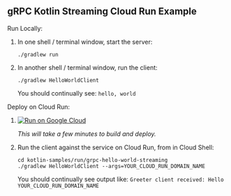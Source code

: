 gRPC Kotlin Streaming Cloud Run Example
---------------------------------------

Run Locally:
1. In one shell / terminal window, start the server:
    ```
    ./gradlew run
    ```
1. In another shell / terminal window, run the client:
    ```
    ./gradlew HelloWorldClient
    ```

   You should continually see: `hello, world`

Deploy on Cloud Run:

1. [![Run on Google Cloud](https://deploy.cloud.run/button.svg)](https://deploy.cloud.run)

    *This will take a few minutes to build and deploy.*

1. Run the client against the service on Cloud Run, from in Cloud Shell:
    ```
    cd kotlin-samples/run/grpc-hello-world-streaming
    ./gradlew HelloWorldClient --args=YOUR_CLOUD_RUN_DOMAIN_NAME
    ```

   You should continually see output like: `Greeter client received: Hello YOUR_CLOUD_RUN_DOMAIN_NAME`
